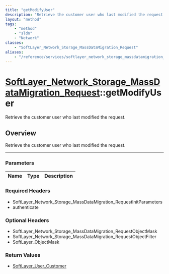 ```yaml
---
title: "getModifyUser"
description: "Retrieve the customer user who last modified the request."
layout: "method"
tags:
    - "method"
    - "sldn"
    - "Network"
classes:
    - "SoftLayer_Network_Storage_MassDataMigration_Request"
aliases:
    - "/reference/services/softlayer_network_storage_massdatamigration_request/getModifyUser"
---
```

# [SoftLayer_Network_Storage_MassDataMigration_Request](/reference/services/SoftLayer_Network_Storage_MassDataMigration_Request)::getModifyUser


Retrieve the customer user who last modified the request.


## Overview 
Retrieve the customer user who last modified the request.

-----

### Parameters 
|Name | Type | Description |
| --- | --- | --- |


### Required Headers
* SoftLayer_Network_Storage_MassDataMigration_RequestInitParameters
* authenticate


### Optional Headers
* SoftLayer_Network_Storage_MassDataMigration_RequestObjectMask
* SoftLayer_Network_Storage_MassDataMigration_RequestObjectFilter
* SoftLayer_ObjectMask

### Return Values
* <a href='/reference/datatypes/SoftLayer_User_Customer'>SoftLayer_User_Customer </a>




